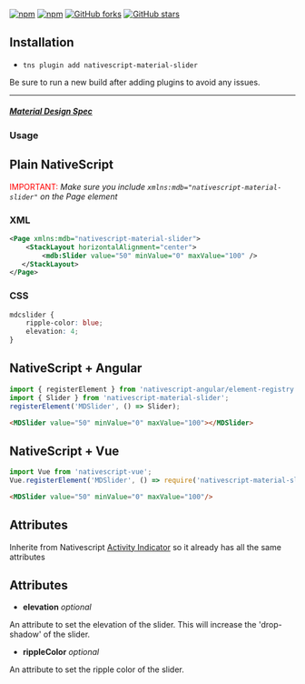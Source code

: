 [![npm](https://img.shields.io/npm/v/nativescript-material-slider.svg)](https://www.npmjs.com/package/nativescript-material-slider)
[![npm](https://img.shields.io/npm/dt/nativescript-material-slider.svg?label=npm%20downloads)](https://www.npmjs.com/package/nativescript-material-slider)
[![GitHub forks](https://img.shields.io/github/forks/bradmartin/nativescript-material-slider.svg)](https://github.com/bradmartin/nativescript-material-slider/network)
[![GitHub stars](https://img.shields.io/github/stars/bradmartin/nativescript-material-slider.svg)](https://github.com/bradmartin/nativescript-material-slider/stargazers)

## Installation

* `tns plugin add nativescript-material-slider`

Be sure to run a new build after adding plugins to avoid any issues.

---

##### [Material Design Spec](https://material.io/design/components/sliders.html)

### Usage


## Plain NativeScript

<span style="color:red">IMPORTANT: </span>_Make sure you include `xmlns:mdb="nativescript-material-slider"` on the Page element_

### XML

```XML
<Page xmlns:mdb="nativescript-material-slider">
    <StackLayout horizontalAlignment="center">
        <mdb:Slider value="50" minValue="0" maxValue="100" />
   </StackLayout>
</Page>
```

### CSS

```CSS
mdcslider {
    ripple-color: blue;
    elevation: 4;
}
```

## NativeScript + Angular

```typescript
import { registerElement } from 'nativescript-angular/element-registry';
import { Slider } from 'nativescript-material-slider';
registerElement('MDSlider', () => Slider);
```

```html
<MDSlider value="50" minValue="0" maxValue="100"></MDSlider>
```

## NativeScript + Vue

```javascript
import Vue from 'nativescript-vue';
Vue.registerElement('MDSlider', () => require('nativescript-material-slider').Slider);
```

```html
<MDSlider value="50" minValue="0" maxValue="100"/>
```

## Attributes

Inherite from Nativescript [Activity Indicator](https://docs.nativescript.org/ui/ns-ui-widgets/slider) so it already has all the same attributes

## Attributes

* **elevation** _optional_

An attribute to set the elevation of the slider. This will increase the 'drop-shadow' of the slider.

* **rippleColor** _optional_

An attribute to set the ripple color of the slider.
